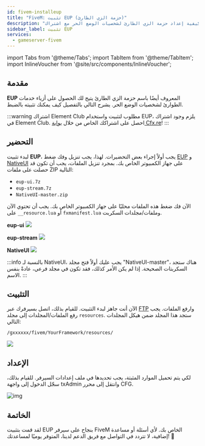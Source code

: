 ```yaml
---
id: fivem-installeup
title: "FiveM: تثبيت EUP (حزمة الزي الطارئ)"
description: "اكتشف كيفية إعداد حزمة الزي الطارئ لشخصيات الوضع الحر مع اشتراك Element Club المطلوب → تعلّم المزيد الآن"
sidebar_label: تثبيت EUP
services:
  - gameserver-fivem
---
```


import Tabs from '@theme/Tabs';
import TabItem from '@theme/TabItem';
import InlineVoucher from '@site/src/components/InlineVoucher';



## مقدمة

**EUP** المعروف أيضًا باسم حزمة الزي الطارئ يتيح لك الحصول على أزياء خدمات الطوارئ لشخصيات الوضع الحر. يشرح التالي بالتفصيل كيف يمكنك تثبيته بالضبط.

:::warning اشتراك Element Club مطلوب
لتثبيت واستخدام EUP، يلزم وجود اشتراك في Element Club. احصل على اشتراكك الخاص من خلال [بوابة Cfx.re](https://portal.cfx.re/subscriptions/element-club)!
:::

<InlineVoucher />



## التحضير

لبدء تثبيت **EUP**، يجب أولاً إجراء بعض التحضيرات. لهذا، يجب تنزيل وفك ضغط [EUP](https://forum.cfx.re/t/emergency-uniform-pack-client-server-sided-easy-install-update-5-0-announcement/97599) و [NativeUI](https://github.com/FrazzIe/NativeUILua/archive/master.zip) على جهاز الكمبيوتر الخاص بك. بمجرد تنزيل الملفات، يجب أن تكون قد حصلت على ملفات ZIP التالية:

- `eup-ui.7z`
- `eup-stream.7z`
- `NativeUI-master.zip`

الآن فك ضغط هذه الملفات محليًا على جهاز الكمبيوتر الخاص بك. يجب أن تحتوي الآن على `__resource.lua` أو `fxmanifest.lua` وملفات/مجلدات السكربت.

**eup-ui**
![](https://screensaver01.zap-hosting.com/index.php/s/PjXPtC49ZAkiD87/preview)

**eup-stream**
![](https://screensaver01.zap-hosting.com/index.php/s/y4HNTngCjkg8n44/preview)

**NativeUI**
![](https://screensaver01.zap-hosting.com/index.php/s/EwdgkfA5qjWNAYj/preview)

:::info
بالنسبة لـ NativeUI، يجب عليك أولاً فتح مجلد "NativeUI-master"، هناك ستجد السكربتات الصحيحة. إذا لم يكن الأمر كذلك، فقد تكون في مجلد فرعي، عادةً بنفس الاسم.
:::

## التثبيت
الآن أنت جاهز لبدء التثبيت. للقيام بذلك، اتصل بسيرفرك عبر [FTP](gameserver-ftpaccess.md) وارفع الملفات. يجب رفع الملفات/المجلدات إلى مجلد `resources`. ستجد هذا المجلد ضمن هيكل المجلدات التالي:

```
/gxxxxxx/fivem/YourFramework/resources/
```

![](https://screensaver01.zap-hosting.com/index.php/s/qFtS6sJHy67Y773/preview)



## الإعداد

لكي يتم تحميل الموارد المثبتة، يجب تحديدها في ملف إعدادات السيرفر. للقيام بذلك، سجّل الدخول إلى واجهة txAdmin وانتقل إلى محرر CFG.

![img](https://screensaver01.zap-hosting.com/index.php/s/xQgkC5npHji4ArM/download)



## الخاتمة

لقد قمت بتثبيت EUP بنجاح على سيرفر FiveM الخاص بك. لأي أسئلة أو مساعدة إضافية، لا تتردد في التواصل مع فريق الدعم لدينا، المتوفر يوميًا لمساعدتك! 🙂


<InlineVoucher />